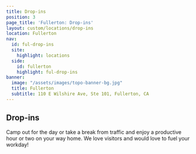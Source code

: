 ```yaml
---
title: Drop-ins
position: 3
page_title: 'Fullerton: Drop-ins'
layout: custom/locations/drop-ins
location: Fullerton
nav:
  id: ful-drop-ins
  site:
    highlight: locations
  side:
    id: fullerton
    highlight: ful-drop-ins
banner:
  image: "/assets/images/topo-banner-bg.jpg"
  title: Fullerton
  subtitle: 110 E Wilshire Ave, Ste 101, Fullerton, CA
---
```


## Drop-ins

Camp out for the day or take a break from traffic and enjoy a productive hour or two on your way home. We love visitors and would love to fuel your workday!
